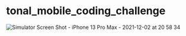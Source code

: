 # tonal_mobile_coding_challenge

![Simulator Screen Shot - iPhone 13 Pro Max - 2021-12-02 at 20 58 34](https://user-images.githubusercontent.com/43095019/144532106-7125a3bb-e03b-4f32-bc17-3dab5d39a825.png)

